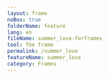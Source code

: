 ```yaml
---
layout: frame
noBox: true
folderName: feature
lang: en
fileName: summer_love-forframes
tool: The frame
permalink: /summer_love
featureName: summer_love
category: Frames
---
```

